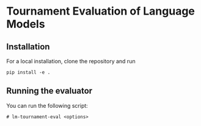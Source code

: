 # Tournament Evaluation of Language Models


## Installation

For a local installation, clone the repository and run

```
pip install -e .
```

## Running the evaluator

You can run the following script:

```
# lm-tournament-eval <options>
```
